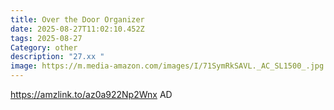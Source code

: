 ```yaml
---
title: Over the Door Organizer
date: 2025-08-27T11:02:10.452Z
tags: 2025-08-27
Category: other
description: "27.xx "
image: https://m.media-amazon.com/images/I/71SymRkSAVL._AC_SL1500_.jpg
---
```

https://amzlink.to/az0a922Np2Wnx
AD